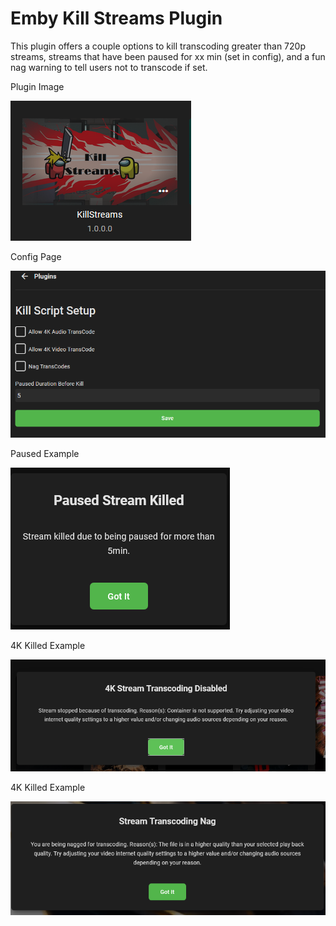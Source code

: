 # Emby Kill Streams Plugin
This plugin offers a couple options to kill transcoding greater than 720p streams, streams that have been paused for xx min (set in config), and a fun nag warning to tell users not to transcode if set.


Plugin Image

![](imgs/pluginpage.png)

Config Page

![](imgs/configpage.png)

Paused Example

![](imgs/paused.png)

4K Killed Example

![](imgs/4kkilled.png)

4K Killed Example

![](imgs/transcodenag.png)
